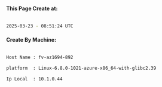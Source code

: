 
   
#### This Page Create at:

```bash

2025-03-23 - 08:51:24 UTC

```

#### Create By Machine:

```bash

Host Name : fv-az1694-892

platform  : Linux-6.8.0-1021-azure-x86_64-with-glibc2.39

Ip Local  : 10.1.0.44

```

